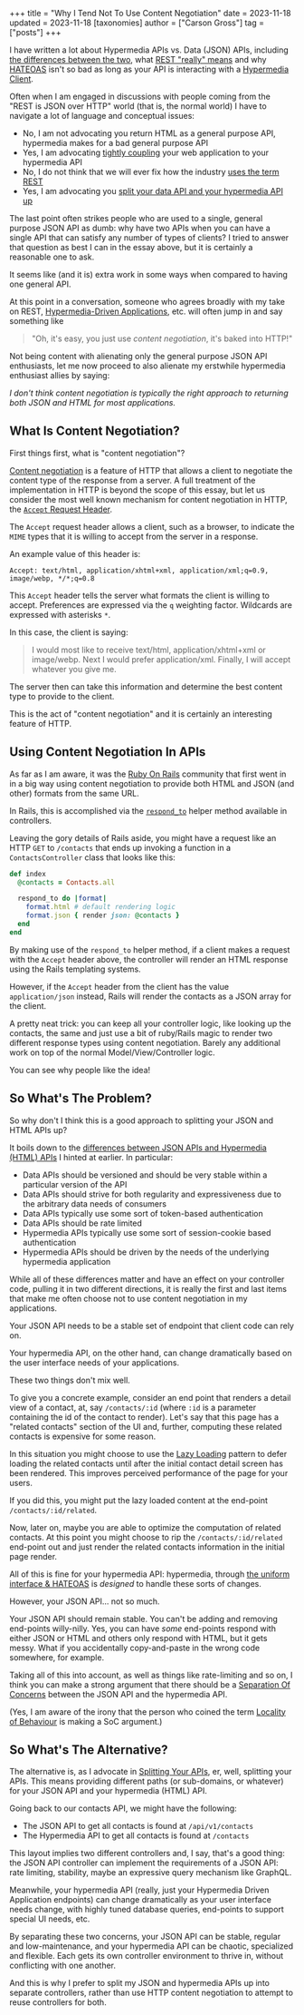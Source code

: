 +++
title = "Why I Tend Not To Use Content Negotiation"
date = 2023-11-18
updated = 2023-11-18
[taxonomies]
author = ["Carson Gross"]
tag = ["posts"]
+++

I have written a lot about Hypermedia APIs vs. Data (JSON) APIs, including [the differences between the two](@/essays/hypermedia-apis-vs-data-apis.md),
what [REST "really" means](@/essays/how-did-rest-come-to-mean-the-opposite-of-rest.md) and why [HATEOAS](@/essays/hateoas.md)
isn't so bad as long as your API is interacting with a [Hypermedia Client](@/essays/hypermedia-clients.md).  

Often when I am engaged in discussions with people coming from the "REST is JSON over HTTP" world (that is, the normal
world) I have to navigate a lot of language and conceptual issues:

* No, I am not advocating you return HTML as a general purpose API, hypermedia makes for a bad general purpose API 
* Yes, I am advocating [tightly coupling](@/essays/two-approaches-to-decoupling.md) your web application to your hypermedia API
* No, I do not think that we will ever fix how the industry [uses the term REST](@/essays/how-did-rest-come-to-mean-the-opposite-of-rest.md)
* Yes, I am advocating you [split your data API and your hypermedia API up](@/essays/splitting-your-apis.md)

The last point often strikes people who are used to a single, general purpose JSON API as dumb: why have two APIs when you
can have a single API that can satisfy any number of types of clients?  I tried to answer that question as best I can in the essay
above, but it is certainly a reasonable one to ask.

It seems like (and it is) extra work in some ways when compared to having one general API.

At this point in a conversation, someone who agrees broadly with my take on REST, [Hypermedia-Driven Applications](@/essays/hypermedia-driven-applications.md),
etc. will often jump in and say something like

> "Oh, it's easy, you just use _content negotiation_, it's baked into HTTP!"

Not being content with alienating only the general purpose JSON API enthusiasts, let me now proceed to also alienate
my erstwhile hypermedia enthusiast allies by saying: 

*I don't think content negotiation is typically the right approach to
returning both JSON and HTML for most applications.*

## What Is Content Negotiation?

First things first, what is "content negotiation"?

[Content negotiation](https://developer.mozilla.org/en-US/docs/Web/HTTP/Content_negotiation) is a feature of HTTP that
allows a client to negotiate the content type of the response from a server.  A full treatment of the implementation 
in HTTP is beyond the scope of this essay, but let us consider the most well known mechanism for content negotiation
in HTTP, the [`Accept` Request Header](https://developer.mozilla.org/en-US/docs/Web/HTTP/Content_negotiation#the_accept_header).

The `Accept` request header allows a client, such as a browser, to indicate the `MIME` types that it is willing to accept
from the server in a response.

An example value of this header is:

```http request
Accept: text/html, application/xhtml+xml, application/xml;q=0.9, image/webp, */*;q=0.8
```

This `Accept` header tells the server what formats the client is willing to accept.  Preferences are expressed via the
`q` weighting factor.  Wildcards are expressed with asterisks `*`.

In this case, the client is saying:

> I would most like to receive text/html, application/xhtml+xml or image/webp.  Next I would prefer application/xml. Finally, I will accept whatever you give me.

The server then can take this information and determine the best content type to provide to the client.

This is the act of "content negotiation" and it is certainly an interesting feature of HTTP.

## Using Content Negotiation In APIs

As far as I am aware, it was the [Ruby On Rails](https://rubyonrails.org/) community that first went in in a big way
using content negotiation to provide both HTML and JSON (and other) formats from the same URL.

In Rails, this is accomplished via the [`respond_to`](https://apidock.com/rails/ActionController/MimeResponds/respond_to) helper method available in 
controllers.

Leaving the gory details of Rails aside, you might have a request like an HTTP `GET` to `/contacts` that ends up invoking
a function in a `ContactsController` class that looks like this:

```ruby
def index
  @contacts = Contacts.all

  respond_to do |format|
    format.html # default rendering logic
    format.json { render json: @contacts }
  end
end
```

By making use of the `respond_to` helper method, if a client makes a request with the `Accept` header above, the controller
will render an HTML response using the Rails templating systems.

However, if the `Accept` header from the client has the value `application/json` instead, Rails will render the contacts 
as a JSON array for the client.

A pretty neat trick: you can keep all your controller logic, like looking up the contacts, the same and just use a 
bit of ruby/Rails magic to render two different response types using content negotiation.  Barely any additional work on 
top of the normal Model/View/Controller logic.

You can see why people like the idea!

## So What's The Problem?

So why don't I think this is a good approach to splitting your JSON and HTML APIs up?

It boils down to the [differences between JSON APIs and Hypermedia (HTML) APIs](@/essays/hypermedia-apis-vs-data-apis.md) I hinted
at earlier.  In particular:

* Data APIs should be versioned and should be very stable within a particular version of the API
* Data APIs should strive for both regularity and expressiveness due to the arbitrary data needs of consumers
* Data APIs typically use some sort of token-based authentication
* Data APIs should be rate limited
* Hypermedia APIs typically use some sort of session-cookie based authentication
* Hypermedia APIs should be driven by the needs of the underlying hypermedia application

While all of these differences matter and have an effect on your controller code, pulling it in two different directions,
it is really the first and last items that make me often choose not to use content negotiation in my applications.

Your JSON API needs to be a stable set of endpoint that client code can rely on.

Your hypermedia API, on the other hand, can change dramatically based on the user interface needs of your applications.

These two things don't mix well.

To give you a concrete example, consider an end point that renders a detail view of a contact, at, say `/contacts/:id` 
(where `:id` is a parameter containing the id of the contact to render).  Let's say that this page has a "related contacts"
section of the UI and, further, computing these related contacts is expensive for some reason.

In this situation you might choose to use the [Lazy Loading](https://htmx.org/examples/lazy-load/) pattern to defer 
loading the related contacts until after the initial contact detail screen has been rendered.  This improves perceived
performance of the page for your users.

If you did this, you might put the lazy loaded content at the end-point `/contacts/:id/related`.

Now, later on, maybe you are able to optimize the computation of related contacts.  At this point you might choose to 
rip the `/contacts/:id/related` end-point out and just render the related contacts information in the initial page render.

All of this is fine for your hypermedia API: hypermedia, through [the uniform interface & HATEOAS](@/essays/hateoas.md)
is _designed_ to handle these sorts of changes.

However, your JSON API... not so much.

Your JSON API should remain stable.  You can't be adding and removing end-points
willy-nilly.  Yes, you can have _some_ end-points respond with either JSON or HTML and others only respond with HTML, but
it gets messy.  What if you accidentally copy-and-paste in the wrong code somewhere, for example.

Taking all of this into account, as well as things like rate-limiting and so on, I think you can make a strong argument
that there should be a [Separation Of Concerns](https://en.wikipedia.org/wiki/Separation_of_concerns) between the JSON
API and the hypermedia API.

(Yes, I am aware of the irony that the person who coined the term [Locality of Behaviour](@/essays/locality-of-behaviour.md)
is making a SoC argument.)

## So What's The Alternative?

The alternative is, as I advocate in [Splitting Your APIs](@/essays/splitting-your-apis.md), er, well, splitting your
APIs.  This means providing different paths (or sub-domains, or whatever) for your JSON API and your hypermedia (HTML)
API.

Going back to our contacts API, we might have the following:

* The JSON API to get all contacts is found at `/api/v1/contacts`
* The Hypermedia API to get all contacts is found at `/contacts`

This layout implies two different controllers and, I say, that's a good thing: the JSON API controller can implement the
requirements of a JSON API: rate limiting, stability, maybe an expressive query mechanism like GraphQL.

Meanwhile, your
hypermedia API (really, just your Hypermedia Driven Application endpoints) can change dramatically as your user interface
needs change, with highly tuned database queries, end-points to support special UI needs, etc.

By separating these two concerns, your JSON API can be stable, regular and low-maintenance, and your hypermedia API can
be chaotic, specialized and flexible.  Each gets its own controller environment to thrive in, without conflicting with
one another.

And this is why I prefer to split my JSON and hypermedia APIs up into separate controllers, rather than use HTTP content
negotiation to attempt to reuse controllers for both.

